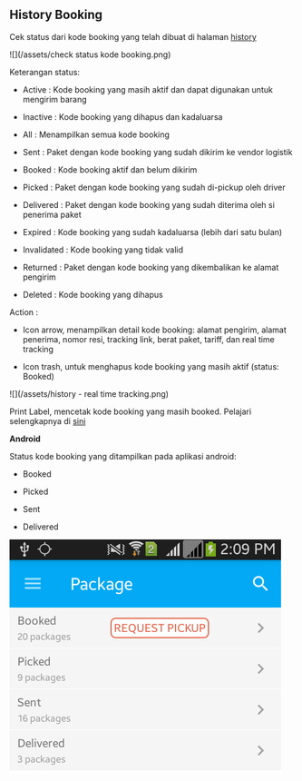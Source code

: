 ## History Booking

Cek status dari kode booking yang telah dibuat di halaman [history](https://paket.id/book/history)

![](/assets/check status kode booking.png)

Keterangan status:

* Active : Kode booking yang masih aktif dan dapat digunakan untuk mengirim barang

* Inactive : Kode booking yang dihapus dan kadaluarsa

* All : Menampilkan semua kode booking

* Sent : Paket dengan kode booking yang sudah dikirim ke vendor logistik

* Booked : Kode booking aktif dan belum dikirim

* Picked : Paket dengan kode booking yang sudah di-pickup oleh driver

* Delivered : Paket dengan kode booking yang sudah diterima oleh si penerima paket

* Expired : Kode booking yang sudah kadaluarsa \(lebih dari satu bulan\)

* Invalidated : Kode booking yang tidak valid

* Returned : Paket dengan kode booking yang dikembalikan ke alamat pengirim

* Deleted : Kode booking yang dihapus


Action :

* Icon arrow, menampilkan detail kode booking: alamat pengirim, alamat penerima, nomor resi, tracking link, berat paket, tariff, dan real time tracking

* Icon trash, untuk menghapus kode booking yang masih aktif \(status: Booked\)


![](/assets/history - real time tracking.png)

Print Label, mencetak kode booking yang masih booked. Pelajari selengkapnya di [sini](print-label.md)



**Android**

Status kode booking yang ditampilkan pada aplikasi android:

* Booked

* Picked

* Sent

* Delivered 


![](/assets/package.png)

